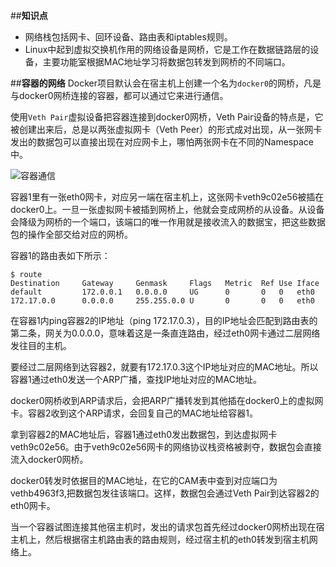 ##**知识点**
- 网络栈包括网卡、回环设备、路由表和iptables规则。
- Linux中起到虚拟交换机作用的网络设备是网桥，它是工作在数据链路层的设备，主要功能室根据MAC地址学习将数据包转发到网桥的不同端口。

##**容器的网络**
Docker项目默认会在宿主机上创建一个名为`docker0`的网桥，凡是与docker0网桥连接的容器，都可以通过它来进行通信。

使用`Veth Pair`虚拟设备把容器连接到docker0网桥，Veth Pair设备的特点是，它被创建出来后，总是以两张虚拟网卡（Veth Peer）的形式成对出现，从一张网卡发出的数据包可以直接出现在对应网卡上，哪怕两张网卡在不同的Namespace中。

![容器通信](C:/Users/root/Desktop/kubernetes/images/容器通信.png)

容器1里有一张eth0网卡，对应另一端在宿主机上，这张网卡veth9c02e56被插在docker0上。一旦一张虚拟网卡被插到网桥上，他就会变成网桥的从设备。从设备会降级为网桥的一个端口，该端口的唯一作用就是接收流入的数据宝，把这些数据包的操作全部交给对应的网桥。

容器1的路由表如下所示：
```
$ route
Destination     Gateway     Genmask     Flags   Metric  Ref Use Iface
default         172.0.0.1   0.0.0.0     UG      0       0   0   eth0
172.17.0.0      0.0.0.0     255.255.0.0 U       0       0   0   eth0
```

在容器1内ping容器2的IP地址（ping 172.17.0.3），目的IP地址会匹配到路由表的第二条，网关为0.0.0.0，意味着这是一条直连路由，经过eth0网卡通过二层网络发往目的主机。

要经过二层网络到达容器2，就要有172.17.0.3这个IP地址对应的MAC地址。所以容器1通过eth0发送一个ARP广播，查找IP地址对应的MAC地址。

docker0网桥收到ARP请求后，会把ARP广播转发到其他插在docker0上的虚拟网卡。容器2收到这个ARP请求，会回复自己的MAC地址给容器1。

拿到容器2的MAC地址后，容器1通过eth0发出数据包，到达虚拟网卡veth9c02e56。由于veth9c02e56网卡的网络协议栈资格被剥夺，数据包会直接流入docker0网桥。

docker0转发时依据目的MAC地址，在它的CAM表中查到对应端口为vethb4963f3,把数据包发往该端口。这样，数据包会通过Veth Pair到达容器2的eth0网卡。

当一个容器试图连接其他宿主机时，发出的请求包首先经过docker0网桥出现在宿主机上，然后根据宿主机路由表的路由规则，经过宿主机的eth0转发到宿主机网络上。
